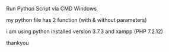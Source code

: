 Run Python Script via CMD Windows

my python file has 2 function (with & without parameters)

i am using python installed version 3.7.3 and xampp (PHP 7.2.12)

thankyou